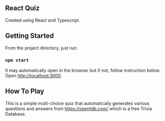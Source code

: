 ## React Quiz

Created using React and Typescript.

## Getting Started

From the project directory, just run:

### `npm start`

It may automatically open in the browser but if not, follow instruction below.
Open [http://localhost:3000](http://localhost:3000).

## How To Play
This is a simple multi-choice quiz that automatically generates various questions and answers from https://opentdb.com/ which is a free Trivia Database.

